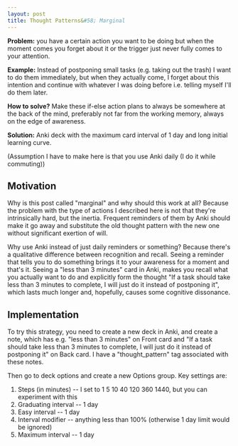 ```yaml
---
layout: post
title: Thought Patterns&#58; Marginal
---
```


**Problem:** you have a certain action you want to be doing but when the moment comes you forget about it or the trigger just never fully comes to your attention.

**Example:** Instead of postponing small tasks (e.g. taking out the trash) I want to do them immediately, but when they actually come, I forget about this intention and continue with whatever I was doing before i.e. telling myself I'll do them later.

**How to solve?** Make these if-else action plans to always be somewhere at the back of the mind, preferably not far from the working memory, always on the edge of awareness.

**Solution:** Anki deck with the maximum card interval of 1 day and long initial learning curve.

(Assumption I have to make here is that you use Anki daily (I do it while commuting))

<!--excerpt-->

## Motivation

Why is this post called "marginal" and why should this work at all? Because the problem with the type of actions I described here is not that they're intrinsically hard, but the inertia. Frequent reminders of them by Anki should make it go away and substitute the old thought pattern with the new one without significant exertion of will.

Why use Anki instead of just daily reminders or something? Because there's a qualitative difference between recognition and recall. Seeing a reminder that tells you to do something brings it to your awareness for a moment and that's it. Seeing a "less than 3 minutes" card in Anki, makes you recall what you actually want to do and explicitly form the thought "If a task should take less than 3 minutes to complete, I will just do it instead of postponing it", which lasts much longer and, hopefully, causes some cognitive dissonance.

## Implementation

To try this strategy, you need to create a new deck in Anki, and create a note, which has e.g. "less than 3 minutes" on Front card and "If a task should take less than 3 minutes to complete, I will just do it instead of postponing it" on Back card. I have a "thought_pattern" tag associated with these notes.

Then go to deck options and create a new Options group. Key settings are:

1. Steps (in minutes) -- I set to 1 5 10 40 120 360 1440, but you can experiment with this
2. Graduating interval -- 1 day
3. Easy interval -- 1 day
4. Interval modifier -- anything less than 100% (otherwise 1 day limit would be ignored)
5. Maximum interval -- 1 day